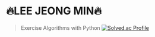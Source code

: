 # 🔥LEE JEONG MIN🔥
>Exercise Algorithms with Python
[![Solved.ac Profile](http://mazassumnida.wtf/api/v2/generate_badge?boj=e99min2)](https://solved.ac/e99min2/)
